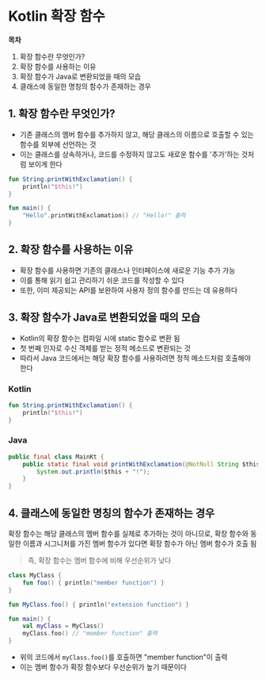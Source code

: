 # Kotlin 확장 함수

**목차**
1. 확장 함수란 무엇인가?
2. 확장 함수를 사용하는 이유
3. 확장 함수가 Java로 변환되었을 때의 모습
4. 클래스에 동일한 명칭의 함수가 존재하는 경우

## 1. 확장 함수란 무엇인가?
- 기존 클래스의 멤버 함수를 추가하지 않고, 해당 클래스의 이름으로 호출할 수 있는 함수를 외부에 선언하는 것
- 이는 클래스를 상속하거나, 코드를 수정하지 않고도 새로운 함수를 '추가'하는 것처럼 보이게 한다

```kotlin
fun String.printWithExclamation() {
    println("$this!")
}

fun main() {
    "Hello".printWithExclamation() // "Hello!" 출력
}
```

## 2. 확장 함수를 사용하는 이유
- 확장 함수를 사용하면 기존의 클래스나 인터페이스에 새로운 기능 추가 가능
- 이를 통해 읽기 쉽고 관리하기 쉬운 코드를 작성할 수 있다
- 또한, 이미 제공되는 API를 보완하여 사용자 정의 함수를 만드는 데 유용하다

## 3. 확장 함수가 Java로 변환되었을 때의 모습
- Kotlin의 확장 함수는 컴파일 시에 static 함수로 변환 됨
- 첫 번째 인자로 수신 객체를 받는 정적 메소드로 변환되는 것
- 따라서 Java 코드에서는 해당 확장 함수를 사용하려면 정적 메소드처럼 호출해야 한다

### Kotlin
```kotlin
fun String.printWithExclamation() {
    println("$this!")
}
```
### Java
```java
public final class MainKt {
    public static final void printWithExclamation(@NotNull String $this) {
        System.out.println($this + "!");
    }
}
```

## 4. 클래스에 동일한 명칭의 함수가 존재하는 경우

확장 함수는 해당 클래스의 멤버 함수를 실제로 추가하는 것이 아니므로, 확장 함수와 동일한 이름과 시그니처를 가진 멤버 함수가 있다면 확장 함수가 아닌 멤버 함수가 호출 됨 

> 즉, 확장 함수는 멤버 함수에 비해 우선순위가 낮다

```kotlin
class MyClass {
    fun foo() { println("member function") }
}

fun MyClass.foo() { println("extension function") }

fun main() {
    val myClass = MyClass()
    myClass.foo() // "member function" 출력
}
```

- 위의 코드에서 `myClass.foo()`를 호출하면 "member function"이 출력
- 이는 멤버 함수가 확장 함수보다 우선순위가 높기 때문이다
